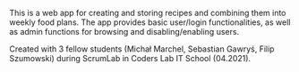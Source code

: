 This is a web app for creating and storing recipes and combining them into weekly food plans. The app provides basic user/login functionalities, as well as admin functions for browsing and disabling/enabling users.

Created with 3 fellow students (Michał Marchel, Sebastian Gawryś, Filip Szumowski) during ScrumLab in Coders Lab IT School (04.2021).
